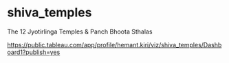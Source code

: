 # shiva_temples

The 12 Jyotirlinga Temples & Panch Bhoota Sthalas

https://public.tableau.com/app/profile/hemant.kiri/viz/shiva_temples/Dashboard1?publish=yes

